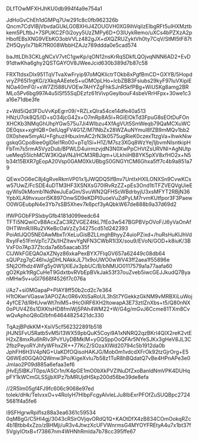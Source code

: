 DLfTOwMFXHJhKU0db994f4a9e754a1

JdHoGvChEh1dGMPq7Uw291c8c0fb962326b
Qncm7CdVlBjVbvdaGUkLG0BXHiJ4ZOUGVH0XG9ihVqilzElbgRFt5uIHXMztbkem5PLftbJ+7SPUKC2F0i2oyy5UzZMPy6D+O3lUykRemo/uXCs4bPZXzA2pHbofEBsXNG9VEbKO3obVVLz482gJX+dXQZRUZyktVh0ty7CqV/StMI5tF87tZH5QyyIx71bR7fR008WbbHZAJz789ddda0e5cad574

baJttLDh3CKLgNCxV7vtC1gwKp/qON12nsKrRqSDkfLQOjvqNNN6AD2+EvD91dtwKha6ghy2QSTGAYOV8JWeeJcid630b389d7b87c58

FRXTtdsxDlx951TqVTvaXwFryip97oMQKlictrTOkb8xPgfBmCD+GXYB/5HopdvryZP65I1rgKG/zXkqAAEeteS+uOMOpLHo+lcbZBB3Fsiubs29kyF97luVXipiENOa40mF0/+xW7Zl588UVOEw7AHYZgFhkSJnR5kfPBg+WiUSKg8amg2BRMLo5Pv6bg997A4u5ISf55SqDEzfz61tVivpGeylbouF4sbeVRrHFpx+30we1c3a16e71dbe3fe

z+Wd5iQd3FDuVvKpEgrr09/+RZLxQIra54ce14dfe40a513
HNzU7ok8Q5/ID+sO34jcG42x+O7mRp8A5l+RGiElOkTd3FpuG8sEOtDuFOnXHCKb3NMqGhUhpYGw575u7Ji4Wlbzu4XfAgVUt5SmWeqb79QaMCXuWCDE0qsx+xgHQB+0elUqgFV4G1Z/M7lNbZx28WZAuNYmuI8fZB9mMQv1bb20X0shew5myAU+FghuziHbuxlmAC2rN3k0575ugRieK0czexTtzgVa+lhwkNiwgskqGCpo8iee0glDleI1Ro00+pTq1Si+H1Z/M7sz3XGq8WzYej1jbvmNIsntkipHFbTm7s5rmA5VyzDub/BPWLD4uirmzvjdN3N0XwPpCHVtZsURVNI+AgNUtpueMeq55IchMCW3KiQaVNJ/HCM3RBJqm+ULkhiiHB8YK5pXV8xfHO2x+N5b34t15BXR7gEopA20Vsp0GAM0XkUBbgS0GNGYtCM6Ghxa5ff7c4b9a851a79

QEwxOG6eC8j4gRveRkmVP01x1jJWQDQ5lfBnv7UntIxHXILONXSn9CvwKCsw57UwZ/FcSDE4uDTM3HF3XSNXsG70IRvRzZZ+pEs3Ond1tiTFZVEQVgUieEqyWls0kMomb1NdNwJuEaGm/SvuWN2QFHScWBdrbyjU3xsMFYT2RBjN36YpbXLA9hvxuori5K897OnwSD9eKDPI0uoeVuZdPyLM7rvmKUtfpor3F3PaewO0WGEubpN4e3Yb7sSB5Xhev7k6pcf3yAQbkW67de888b9a37d69d2

lfWPGObFPSlxbyGfb4181d099eedc64
TFTi5NQwiCvB8AcxZaC3RZVGEZ4tkL7fEo3w547BGPBVpOVoF/J6yVaOnAf0HTWmR/llRu2VKeBcOaVzZy34275cd51d242393
PoiAtlJQO5NE0AwMbxTrXeLuGisBZLLmghBhyyZ4uioPZixd+/huRsHuKIJhVdRxyIFe51FmVpTc7Zk/IHZltwvYgNFN3CWbR1I3X/sou9/EVoN/GOD+k8iuK/3BVxF0o7Ap37Ztcda7a6b5aacab35f
ClJWkFGEQAOaXZNyz86xkaPexBYX7FIqGV657a62449c08db64
sQUPzg7qC46IvJgDHLNAkkJL71x9oUWO0wWV43ff2aea1f55896e
SNj2Ofhdz4WFg5y0W1jXlEJx3pbUC/B/bNMUO0117579a1a77aafa60
gO2Kpk1tRgCuHeT9GdxtbvRVbEpBVkJak53f37ouZveb5iwcGEJJkudQ7ByanMHw5v+uGl7668f4526f7c076a

i/Az7+si0MGapaP+PIAY8ff50b2cd2c7e364
H1tOKwrVGasw3APOZAc0R6vXtiSaRoUL3hSt7YGekkzGkNM9vMRBXiLuWoj4yfCE7d/RHUvwWt7niM5+tHcOiRF6XH2ltowapA3E73ztlZnXbs+t5/Q80nNX0oPUV4Z6s1DXKtsHD8fmiWj5PAh4WM22+W/G4g/mGvJ6Ccme81TXm8CvwQvAphoQ8oD/bfn64644825421dc330

TqAzjBPdkKM+XsiV5cf562322891b518
jHJNSFvU5Ratb5vM5i13WX59pbQuK5Coyi9A1xNNRQ2qzBKrl4QIX2reK2vtEH2xZ8mxRu6hRlv3PvYUyDBMklM+yGQSppOoQFAr5NYeSJKx3gHeV8JL3C2fbzPeyoRYJhfyWFhxZR++77KcZ/SOzaXIWd20794c5b1912da0b
JphFH6H3V4pNG+UaKDfOQisoHAKJG/Mob0m1vdcdXFrOk92tzGjrOrg+E5Q6WEd0GQA0QWmw3Po/KigeXvlu7b58z1TuR8hBQdatQ7vBe4HPnAPe3e0JmIao2P09d885a6efaa3ef6
jHvEj5IBKJT0ps/A5Cr1n/K4pGE1mO0bXkPVZINuDfZxoBanldNmVPK4DUHqpFY1kWCmGLSSjjbXlPz7bMRUjdHSkp200d56be39de8efa

//2R5Im05gf4FJ9fc606c9068e97ed
tolek/dHk/TeIvxxO+v4RolyH7HIbpFcgyAIvleLJu8IbExrPFOfZuSUQBpc27245681f4a5fe6

i9SFHgrwRpiflsz88a3ea6361c59534
0qMBgG/C5HI4gj/3043cRSirOVjqvORdQ1Q+KAOtDfX4zB834COmOokqRZc4b1Btbb4xZzo/zBHMji/uR3v4JtwzXcUFVWnrmsG4MYOYFREtyA4u7x1bt37f5VgiyIOtxB+f73867nm4WHNhRmlda7b78cc395ffe67
